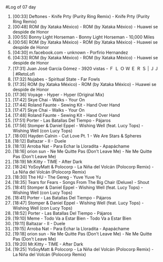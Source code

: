 #Log of 07 day

1. [00:33] Deftones - Knife Prty (Purity Ring Remix) - Knife Prty (Purity Ring Remix)
1. [00:48] ROM (by Xataka México) - ROM (by Xataka México) - Huawei se despide de Honor
1. [00:55] Bonny Light Horseman - Bonny Light Horseman - 10,000 Miles
1. [00:56] ROM (by Xataka México) - ROM (by Xataka México) - Huawei se despide de Honor
1. [04:30] m.facebook.com - unknown - Porfirio Hernandez
1. [04:33] ROM (by Xataka México) - ROM (by Xataka México) - Huawei se despide de Honor
1. [17:31] Juan José García Gómez - 3920 vistas - Ｆ Ｌ Ｏ Ｗ Ｅ Ｒ Ｓ | ＪＪ | #RetoLofi
1. [17:32] Nujabes - Spiritual State - Far Fowls
1. [17:35] ROM (by Xataka México) - ROM (by Xataka México) - Huawei se despide de Honor
1. [17:36] Voyage - Hyper - Hyper (Original Mix)
1. [17:42] Skye Chai - Walks - Your On
1. [17:44] Roland Faunte - Sewing Kit - Hand Over Hand
1. [17:47] Skye Chai - Walks - Your On
1. [17:48] Roland Faunte - Sewing Kit - Hand Over Hand
1. [17:51] Porter - Las Batallas Del Tiempo - Pájaros
1. [17:56] Stomper & Daniel Eppel - Wishing Well (feat. Lucy Tops) - Wishing Well (con Lucy Tops)
1. [18:00] Hayden Calnin - Cut Love Pt. 1 - We Are Stars & Spheres
1. [18:12] Baltazar - II - Duele
1. [18:13] Arroba Nat - Para Echar la Lloradita - Apapáchame
1. [18:16] orion sun - Ne Me Quitte Pas (Don't Leave Me) - Ne Me Quitte Pas (Don't Leave Me)
1. [18:19] Mr.Kitty - TIME - After Dark
1. [18:24] YoSoyMatt & Polocorp - La Niña del Volcán (Polocorp Remix) - La Niña del Volcán (Polocorp Remix)
1. [18:30] The HU - The Gereg - Yuve Yuve Yu
1. [18:35] Tears for Fears - Songs From The Big Chair (Deluxe) - Shout
1. [18:41] Stomper & Daniel Eppel - Wishing Well (feat. Lucy Tops) - Wishing Well (con Lucy Tops)
1. [18:41] Porter - Las Batallas Del Tiempo - Pájaros
1. [18:47] Stomper & Daniel Eppel - Wishing Well (feat. Lucy Tops) - Wishing Well (con Lucy Tops)
1. [18:52] Porter - Las Batallas Del Tiempo - Pájaros
1. [19:10] Meme - Todo Va a Estar Bien - Todo Va a Estar Bien
1. [19:11] Baltazar - II - Duele
1. [19:15] Arroba Nat - Para Echar la Lloradita - Apapáchame
1. [19:18] orion sun - Ne Me Quitte Pas (Don't Leave Me) - Ne Me Quitte Pas (Don't Leave Me)
1. [19:20] Mr.Kitty - TIME - After Dark
1. [19:25] YoSoyMatt & Polocorp - La Niña del Volcán (Polocorp Remix) - La Niña del Volcán (Polocorp Remix)
